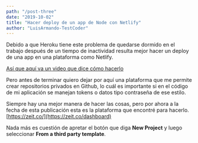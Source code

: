 ```yaml
---
path: "/post-three"
date: "2019-10-02"
title: "Hacer deploy de un app de Node con Netlify"
author: "LuisArmando-TestCoder"
---
```


Debido a que Heroku tiene este problema
de quedarse dormido en el trabajo
después de un tiempo de inactividad
resulta mejor hacer un deploy de una app
en una plataforma como Netlify.

[Así que aquí va un video que dice cómo hacerlo](https://www.youtube.com/watch?v=hQAu0YEIF0g)

Pero antes de terminar quiero dejar por aquí una plataforma
que me permite crear repositorios privados en Github,
lo cuál es importante si en el código de mi aplicación
se manejan tokens o datos tipo contraseña de ese estilo.

Siempre hay una mejor manera de hacer las cosas,
pero por ahora a la fecha de esta publicación
esta es la plataforma que encontré para hacerlo.
[https://zeit.co/](https://zeit.co/dashboard)

Nada más es cuestión de apretar el botón que diga **New Project**
y luego seleccionar **From a third party template**.